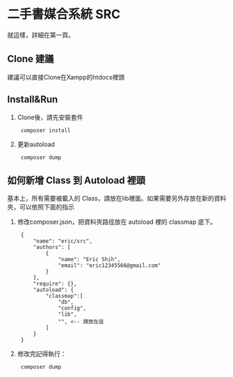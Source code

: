 # 二手書媒合系統 SRC
就這樣，詳細在第一頁。

## Clone 建議
建議可以直接Clone在Xampp的htdocs裡頭

## Install&Run
1. Clone後，請先安裝套件

        composer install

2. 更新autoload

        composer dump

## 如何新增 Class 到 Autoload 裡頭
基本上，所有需要被載入的 Class，請放在lib裡面。如果需要另外存放在新的資料夾，可以依照下面的指示

1. 修改composer.json，把資料夾路徑放在 autoload 裡的 classmap 底下。

        {
            "name": "eric/src",
            "authors": [
                {
                    "name": "Eric Shih",
                    "email": "eric12345566@gmail.com"
                }
            ],
            "require": {},
            "autoload": {
                "classmap":[
                    "db",
                    "config",
                    "lib",
                    "", <-- 請放在這 
                ]
            }
        }


2. 修改完記得執行：

        composer dump


